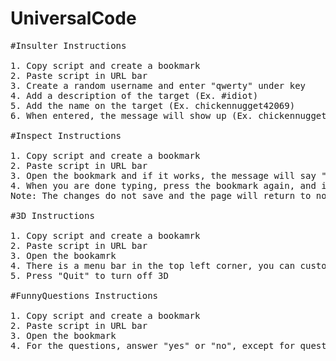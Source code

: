 # UniversalCode
<pre>
#Insulter Instructions

1. Copy script and create a bookmark
2. Paste script in URL bar
3. Create a random username and enter "qwerty" under key
4. Add a description of the target (Ex. #idiot)
5. Add the name on the target (Ex. chickennugget42069)
6. When entered, the message will show up (Ex. chickennugget42069 is an idiot.)

#Inspect Instructions

1. Copy script and create a bookmark
2. Paste script in URL bar
3. Open the bookmark and if it works, the message will say "Inspect ON", You are now able to type on the page you are on. 
4. When you are done typing, press the bookmark again, and it will say "Inspect OFF"
Note: The changes do not save and the page will return to normal after either a refresh or when the page is closed.

#3D Instructions

1. Copy script and create a bookamrk
2. Paste script in URL bar
3. Open the bookamrk
4. There is a menu bar in the top left corner, you can customize the 3D effect using it
5. Press "Quit" to turn off 3D

#FunnyQuestions Instructions

1. Copy script and create a bookmark
2. Paste script in URL bar
3. Open the bookmark
4. For the questions, answer "yes" or "no", except for question 5, where you answer "420" or "69"
</pre>
